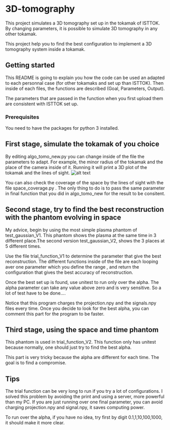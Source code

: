 # 3D-tomography

This project simulates a 3D tomography set up in the tokamak of ISTTOK. By changing parameters, it is possible to simulate 3D tomography in any other tokamak.

This project help you to find the best configuration to implement a 3D tomography system inside a tokamak.


## Getting started

This README is going to explain you how the code can be used an adapted to each personnal case (for other tokamaks and set up than ISTTOK). Then inside of each files, the functions are described (Goal, Parameters, Output).

The parameters that are passed in the function when you first upload them are consistent with ISTTOK set up.

### Prerequisites

You need to have the packages for python 3 installed.

## First stage, simulate the tokamak of you choice 

By editing algo_tomo_new.py you can change inside of the file the parameters to adapt. 
For example, the minor radius of the tokamak and the place of the camera inside of it.
Running it will print a 3D plot of the tokamak and the lines of sight. 
![alt text](https://raw.githubusercontent.com/username/projectname/master/images/LOS_cylinderclose.png)

You can also check the coverage of the space by the lines of sight with the file space_coverage.py . The only thing to do is to pass the same parameter in final function that you did in algo_tomo_new for the result to be consitent.

## Second stage, try to find the best reconstruction with the phantom evolving in space

My advice, begin by using the most simple plasma phantom of test_gaussian_V1. This phantom shows the plasma at the same time in 3 different place.The second version test_gaussian_V2, shows the 3 places at 5 different times.

Use the file trial_function_V1 to determine the parameter that give the best reconstruction. The different functions inside of the file are each looping aver one parameter which you define the range , and return the configuration that gives the best accuracy of reconstruction. 

Once the best set up is found, use unitest to run only over the alpha. The alpha parameter can take any value above zero and is very sensitive. So a lot of test have to be done....

Notice that this program charges the projection.npy and the signals.npy files every time. Once you decide to look for the best alpha, you can comment this part for the program to be faster.

## Third stage, using the space and time phantom

This phantom is used in trial_function_V2. This function only has unitest because normally, one should just try to find the best alpha.

This part is very tricky because the alpha are different for each time. The goal is to find a compromise. 

## Tips 
The trial function can be very long to run if you try a lot of configurations. I solved this problem by avoiding the print and using a server, more powerful than my PC. If you are just running over one final parameter, you can avoid charging projection.npy and signal.npy, it saves computing power.  

To run over the alpha, if you have no idea, try first by digit 0.1,1,10,100,1000, it should make it more clear.


